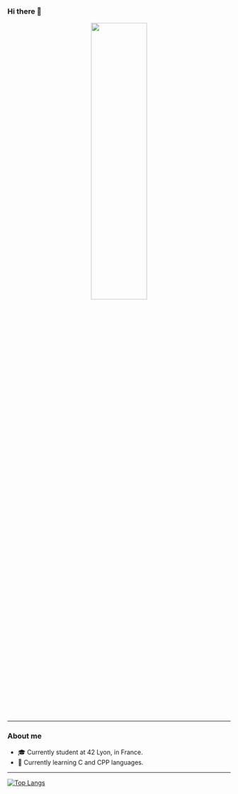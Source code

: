 ### Hi there 👋

<p align="center">
<img align="center" src="https://badge42.vercel.app/api/v2/cl1xnxdgy010807l6iv5l1ua3/stats?cursusId=21&coalitionId=305") alt="" height="40%" width="50%">
</p>

---
### About me

- 🎓 Currently student at 42 Lyon, in France.
- 🌱 Currently learning C and CPP languages.

---

[![Top Langs](https://github-readme-stats.vercel.app/api/top-langs/?username=cybattis&layout=compact)](https://github.com/anuraghazra/github-readme-stats)
